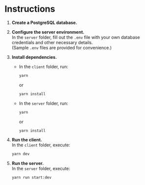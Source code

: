 # Instructions

1. **Create a PostgreSQL database.**

2. **Configure the server environment.**  
   In the `server` folder, fill out the `.env` file with your own database credentials and other necessary details.  
   (Sample `.env` files are provided for convenience.)

3. **Install dependencies.**  
   - In the `client` folder, run:
     ```bash
     yarn
     ```
     or
     ```bash
     yarn install
     ```
   - In the `server` folder, run:
     ```bash
     yarn
     ```
     or
     ```bash
     yarn install
     ```

4. **Run the client.**  
   In the `client` folder, execute:
   ```bash
   yarn dev

5. **Run the server.**  
   In the `server` folder, execute:
   ```bash
   yarn run start:dev
